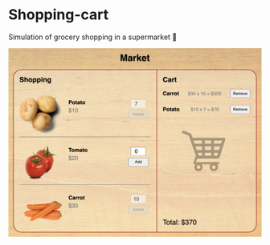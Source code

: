 # Shopping-cart

Simulation of grocery shopping in a supermarket :shopping_cart:

![Example](./example.png)
